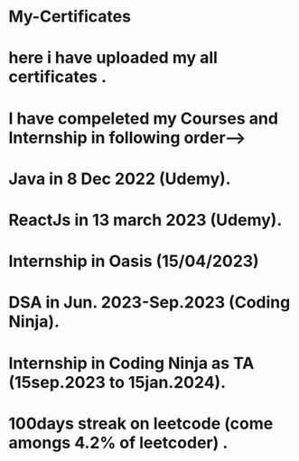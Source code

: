 # My-Certificates
# here i have uploaded my all certificates .
# I have compeleted my Courses and Internship in following order-->
# Java in 8 Dec 2022 (Udemy).
# ReactJs in 13 march 2023 (Udemy).
# Internship in Oasis (15/04/2023)
# DSA in Jun. 2023-Sep.2023 (Coding Ninja).
# Internship in Coding Ninja as TA (15sep.2023 to 15jan.2024). 
# 100days streak on leetcode (come amongs 4.2% of leetcoder) .
